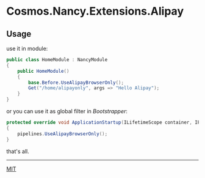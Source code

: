 ﻿# Cosmos.Nancy.Extensions.Alipay

## Usage

use it in module:

``` c#
public class HomeModule : NancyModule
{
    public HomeModule()
    {
        base.Before.UseAlipayBrowserOnly();
        Get("/home/alipayonly", args => "Hello Alipay");
    }
}
```

or you can use it as global filter in *Bootstrapper*:

``` c#
protected override void ApplicationStartup(ILifetimeScope container, IPipelines pipelines)
{
    pipelines.UseAlipayBrowserOnly();
}
```

that's all.

* * *

[MIT](https://mit-license.org/)